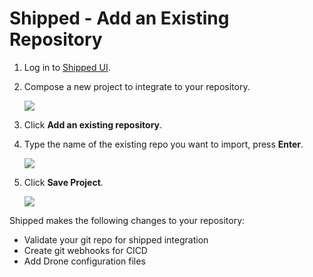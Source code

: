 # Shipped - Add an Existing Repository

1. Log in to <a href="http://shipped-ui.gce.shipped-cisco.com">Shipped UI</a>.
 
1. Compose a new project to integrate to your repository.

    ![](posts/files/shipped-import-projects/assets/4.PNG)

1. Click **Add an existing repository**.

3. Type the name of the existing repo you want to import, press **Enter**.

    ![](posts/files/shipped-import-projects/assets/5.PNG)

1. Click **Save Project**.

    ![](posts/files/shipped-import-projects/assets/6.PNG)

Shipped makes the following changes to your repository:

- Validate your git repo for shipped integration 
- Create git webhooks for CICD 
- Add Drone configuration files

